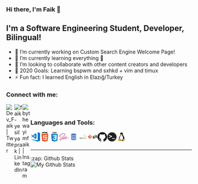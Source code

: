 ### Hi there, I'm Faik 👋


## I'm a Software Engineering Student, Developer, Bilingual!

- 🔭 I’m currently working on Custom Search Engine Welcome Page!
- 🌱 I’m currently learning everything 🤣
- 👯 I’m looking to collaborate with other content creators and developers
- 🥅 2020 Goals: Learning bspwm and sxhkd + vim and timux
- ⚡ Fun fact: I learned English in Elazığ/Turkey



### Connect with me:



[<img align="left" alt="Dev_Faik | Twitter" width="22px" src="https://cdn.jsdelivr.net/npm/simple-icons@v3/icons/twitter.svg" />][twitter]
[<img align="left" alt="faik-yesilyaprak | LinkedIn" width="22px" src="https://cdn.jsdelivr.net/npm/simple-icons@v3/icons/linkedin.svg" />][linkedin]
[<img align="left" alt="bythewayimfaik | Instagram" width="22px" src="https://cdn.jsdelivr.net/npm/simple-icons@v3/icons/instagram.svg" />][instagram]

<br />

### Languages and Tools:

<img align="left" alt="Visual Studio Code" width="26px" src="https://raw.githubusercontent.com/github/explore/80688e429a7d4ef2fca1e82350fe8e3517d3494d/topics/visual-studio-code/visual-studio-code.png" />
<img align="left" alt="HTML5" width="26px" src="https://raw.githubusercontent.com/github/explore/80688e429a7d4ef2fca1e82350fe8e3517d3494d/topics/html/html.png" />
<img align="left" alt="CSS3" width="26px" src="https://raw.githubusercontent.com/github/explore/80688e429a7d4ef2fca1e82350fe8e3517d3494d/topics/css/css.png" />
<img align="left" alt="Sass" width="26px" src="https://raw.githubusercontent.com/github/explore/80688e429a7d4ef2fca1e82350fe8e3517d3494d/topics/sass/sass.png" />
<img align="left" alt="SQL" width="26px" src="https://raw.githubusercontent.com/github/explore/80688e429a7d4ef2fca1e82350fe8e3517d3494d/topics/sql/sql.png" />
<img align="left" alt="MySQL" width="26px" src="https://raw.githubusercontent.com/github/explore/80688e429a7d4ef2fca1e82350fe8e3517d3494d/topics/mysql/mysql.png" />
<img align="left" alt="Git" width="26px" src="https://raw.githubusercontent.com/github/explore/80688e429a7d4ef2fca1e82350fe8e3517d3494d/topics/git/git.png" />
<img align="left" alt="GitHub" width="26px" src="https://raw.githubusercontent.com/github/explore/78df643247d429f6cc873026c0622819ad797942/topics/github/github.png" />
<img align="left" alt="Terminal" width="26px" src="https://raw.githubusercontent.com/github/explore/80688e429a7d4ef2fca1e82350fe8e3517d3494d/topics/terminal/terminal.png" />
<img align="left" alt="Linux" width="26px" src="https://raw.githubusercontent.com/github/explore/80688e429a7d4ef2fca1e82350fe8e3517d3494d/topics/linux/linux.png" />
<br />
<br />


---


  <summary>:zap: Github Stats</summary>

  <img align="left" alt="My Github Stats" src="https://github-readme-stats.codestackr.vercel.app/api?username=FaikYY&show_icons=true&hide_border=true" />
  
[twitter]: https://twitter.com/Dev_Faik
[instagram]: https://www.instagram.com/bythewayimfaik/
[linkedin]: https://www.linkedin.com/in/faik-yesilyaprak/ 

